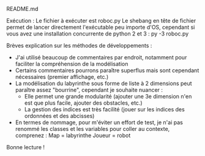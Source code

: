 README.md

Exécution :
Le fichier à exécuter est roboc.py
Le shebang en tête de fichier permet de lancer directement l'exécutable peu importe d'OS, cependant si vous avez une installation concurrente de python 2 et 3 :
py -3 roboc.py

Brèves explication sur les méthodes de développements :
- J'ai utilisé beaucoup de commentaires par endroit, notamment pour faciliter la compréhension de la modélisation
- Certains commentaires pourrons paraître superflus mais sont cependant nécessaires (premier affichage, etc.)
- La modélisation du labyrinthe sous forme de liste à 2 dimensions peut paraître assez "bourrine", cependant je souhaite nuancer :
    - Elle permet une grande modularité (ajouter une 3e dimension n'en est que plus facile, ajouter des obstacles, etc.)
    - La gestion des indices est très facilité (jouer sur les indices des ordonnées et des abcisses)
- En termes de nommage, pour m'éviter un effort de test, je n'ai pas renommé les classes et les variables pour coller au contexte,
    comprenez :
    Map     = labyrinthe
    Joueur  = robot

Bonne lecture !